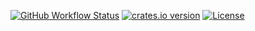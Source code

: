 [![GitHub Workflow Status](https://img.shields.io/github/workflow/status/stepancheg/rust-protoc-bin-vendored/Jobs)](https://github.com/stepancheg/rust-protoc-bin-vendored/actions)
[![crates.io version](https://img.shields.io/crates/v/protoc-bin-vendored.svg)](https://crates.io/crates/protoc-bin-vendored)
[![License](https://img.shields.io/crates/l/protoc-bin-vendored.svg)](https://github.com/stepancheg/protoc-bin-vendored/blob/master/LICENSE.txt)
